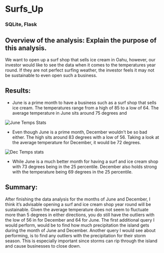 # Surfs_Up
### SQLite, Flask

## Overview of the analysis: Explain the purpose of this analysis.

We want to open up a surf shop that sells ice cream in Oahu, however, our investor would like to see the data when it comes to the temperatures year round. If they are not perfect surfing weather, the investor feels it may not be sustainable to even open such a business. 

## Results: 

- June is a prime month to have a business such as a surf shop that sells ice cream. The temperatures range from a high of 85 to a low of 64. The average temperature in June sits around 75 degrees and 

![June Temps Stats](https://user-images.githubusercontent.com/71396367/99882482-c7d88a00-2bee-11eb-9880-f891e5b5912c.png)

- Even though June is a prime month, December wouldn't be so bad either. The high sits around 83 degrees with a low of 56. Taking a look at the average temperature for December, it would be 72 degrees. 

![Dec Temps stats](https://user-images.githubusercontent.com/71396367/99882484-ca3ae400-2bee-11eb-8c81-cf23c3a27c8b.png)

- While June is a much better month for having a surf and ice cream shop with 73 degrees being in the 25 percentile. December also holds strong with the temperature being 69 degrees in the 25 percentile. 

## Summary: 

After finishing the data analysis for the months of June and December, I think it’s advisable opening a surf and ice cream shop year round will be sustainable. Given the average temperature does not seem to fluctuate more than 5 degrees in either directions, you do still have the outliers with the low of 56 in for December and 64 for June. The first additional query I would perform, would be to find how much precipitation the island gets during the month of June and December. Another query I would see about performing, is to find any outliers with the precipitation for their storm season. This is especially important since storms can rip through the island and cause businesses to close down.
